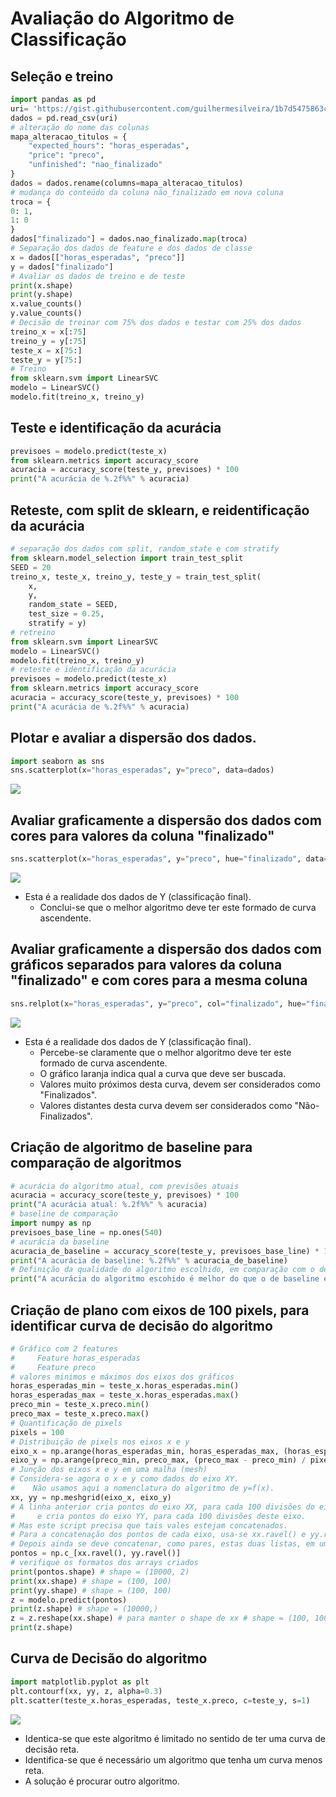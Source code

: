 # Avaliação do Algoritmo de Classificação

## Seleção e treino
  
```python
import pandas as pd 
uri= 'https://gist.githubusercontent.com/guilhermesilveira/1b7d5475863c15f484ac495bd70975cf/raw/16aff7a0aee67e7c100a2a48b676a2d2d142f646/projects.csv'
dados = pd.read_csv(uri)
# alteração do nome das colunas
mapa_alteracao_titulos = {
    "expected_hours": "horas_esperadas",
    "price": "preco",
    "unfinished": "nao_finalizado"
}
dados = dados.rename(columns=mapa_alteracao_titulos)
# mudança do conteúdo da coluna não_finalizado em nova coluna
troca = {
0: 1,
1: 0
}
dados["finalizado"] = dados.nao_finalizado.map(troca)
# Separação dos dados de feature e dos dados de classe
x = dados[["horas_esperadas", "preco"]]
y = dados["finalizado"]
# Avaliar os dados de treino e de teste
print(x.shape)
print(y.shape)
x.value_counts()
y.value_counts()
# Decisão de treinar com 75% dos dados e testar com 25% dos dados
treino_x = x[:75]
treino_y = y[:75]
teste_x = x[75:]
teste_y = y[75:]
# Treino
from sklearn.svm import LinearSVC
modelo = LinearSVC()
modelo.fit(treino_x, treino_y)
```

## Teste e identificação da acurácia
```python
previsoes = modelo.predict(teste_x)
from sklearn.metrics import accuracy_score
acuracia = accuracy_score(teste_y, previsoes) * 100
print("A acurácia de %.2f%%" % acuracia)
```  

## Reteste, com split de sklearn, e reidentificação da acurácia
```python
# separação dos dados com split, random_state e com stratify
from sklearn.model_selection import train_test_split
SEED = 20
treino_x, teste_x, treino_y, teste_y = train_test_split(
    x, 
    y,
    random_state = SEED, 
    test_size = 0.25,
    stratify = y)
# retreino
from sklearn.svm import LinearSVC
modelo = LinearSVC()
modelo.fit(treino_x, treino_y)
# reteste e identificação da acurácia
previsoes = modelo.predict(teste_x)
from sklearn.metrics import accuracy_score
acuracia = accuracy_score(teste_y, previsoes) * 100
print("A acurácia de %.2f%%" % acuracia)
```  

## Plotar e avaliar a dispersão dos dados.
```python
import seaborn as sns
sns.scatterplot(x="horas_esperadas", y="preco", data=dados)
```
![](./img/dispersao_para_otimizacao1.png)

## Avaliar graficamente a dispersão dos dados com cores para valores da coluna "finalizado"
```python
sns.scatterplot(x="horas_esperadas", y="preco", hue="finalizado", data=dados)
```
![](./img/grafico-com-cor.png)
- Esta é a realidade dos dados de Y (classificação final).
    - Conclui-se que o melhor algoritmo deve ter este formado de curva ascendente.
## Avaliar graficamente a dispersão dos dados com gráficos separados para valores da coluna "finalizado" e com cores para a mesma coluna
```python
sns.relplot(x="horas_esperadas", y="preco", col="finalizado", hue="finalizado",data=dados)
```
![](./img/grafico-com-cor-separado.png)
- Esta é a realidade dos dados de Y (classificação final).
    - Percebe-se claramente que o melhor algoritmo deve ter este formado de curva ascendente.
    - O gráfico laranja indica qual a curva que deve ser buscada. 
    - Valores muito próximos desta curva, devem ser considerados como "Finalizados".
    - Valores distantes desta curva devem ser considerados como "Não-Finalizados".

## Criação de algoritmo de baseline para comparação de algoritmos
```python
# acurácia do algoritmo atual, com previsões atuais
acuracia = accuracy_score(teste_y, previsoes) * 100
print("A acurácia atual: %.2f%%" % acuracia)
# baseline de comparação
import numpy as np
previsoes_base_line = np.ones(540)
# acurácia da baseline
acuracia_de_baseline = accuracy_score(teste_y, previsoes_base_line) * 100
print("A acurácia de baseline: %.2f%%" % acuracia_de_baseline)
# Definição da qualidade do algoritmo escolhido, em comparação com o de baseline
print("A acurácia do algoritmo escohido é melhor do que o de baseline em apenas: %.2f%%. Solução é instatisfatória! Deve-se analisar melhor o problema..." %(acuracia - acuracia_de_baseline))

```
## Criação de plano com eixos de 100 pixels, para identificar curva de decisão do algoritmo
```python
# Gráfico com 2 features
#     Feature horas_esperadas
#     Feature preco
# valores minimos e máximos dos eixos dos gráficos
horas_esperadas_min = teste_x.horas_esperadas.min()
horas_esperadas_max = teste_x.horas_esperadas.max()
preco_min = teste_x.preco.min()
preco_max = teste_x.preco.max()
# Quantificação de pixels
pixels = 100
# Distribuição de pixels nos eixos x e y
eixo_x = np.arange(horas_esperadas_min, horas_esperadas_max, (horas_esperadas_max - horas_esperadas_min) / pixels)
eixo_y = np.arange(preco_min, preco_max, (preco_max - preco_min) / pixels)
# Junção dos eixos x e y em uma malha (mesh)
# Considera-se agora o x e y como dados do eixo XY. 
#    Não usamos aqui a nomenclatura do algoritmo de y=f(x).
xx, yy = np.meshgrid(eixo_x, eixo_y)
# A linha anterior cria pontos do eixo XX, para cada 100 divisões do eixo.
#     e cria pontos do eixo YY, para cada 100 divisões deste eixo.
# Mas este script precisa que tais vales estejam concatenados.
# Para a concatenação dos pontos de cada eixo, usa-se xx.ravel() e yy.ravel().
# Depois ainda se deve concatenar, como pares, estas duas listas, em uma concatenação maior, com np.c_[].
pontos = np.c_[xx.ravel(), yy.ravel()]
# verifique os formatos dos arrays criados
print(pontos.shape) # shape = (10000, 2)
print(xx.shape) # shape = (100, 100)
print(yy.shape) # shape = (100, 100)
z = modelo.predict(pontos)
print(z.shape) # shape = (10000,)
z = z.reshape(xx.shape) # para manter o shape de xx # shape = (100, 100)
print(z.shape)
```  

## Curva de Decisão do algoritmo
```python
import matplotlib.pyplot as plt
plt.contourf(xx, yy, z, alpha=0.3)
plt.scatter(teste_x.horas_esperadas, teste_x.preco, c=teste_y, s=1)
````
![](./img/curva-de-decisao-do-algoritmo.png)
- Identica-se que este algoritmo é limitado no sentido de ter uma curva de decisão reta.
- Identifica-se que é necessário um algoritmo que tenha um curva menos reta.
- A solução é procurar outro algoritmo.
